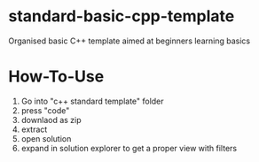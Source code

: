 # standard-basic-cpp-template
Organised basic C++ template aimed at beginners learning basics  
# How-To-Use  

1. Go into "c++ standard template" folder
2. press "code"
3. downlaod as zip
4. extract
5. open solution
6. expand in solution explorer to get a proper view with filters 
